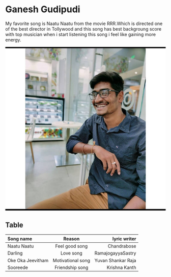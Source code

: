 # Ganesh Gudipudi
My favorite song is Naatu Naatu from the movie RRR.Which is directed one of the best director in Tollywood and this song has best backgroung score with top musician when i start listening this song i feel like gaining more energy.


![alt text](ganesh.jpg)

## Table 

| Song name | Reason   | lyric writer |
| :--- | :---: | ---: |
| Naatu Naatu| Feel good song | Chandrabose |
| Darling | Love song | RamajogayyaSastry |
| Oke Oka Jeevitham | Motivational song | Yuvan Shankar Raja |
| Sooreede | Friendship song | Krishna Kanth|